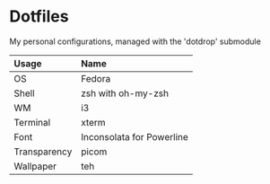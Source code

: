 Dotfiles
========

My personal configurations, managed with the 'dotdrop' submodule


| Usage | Name |
| :--- | :--- |
| OS | Fedora |
| Shell | zsh with oh-my-zsh |
| WM | i3 |
| Terminal | xterm |
| Font | Inconsolata for Powerline |
| Transparency | picom |
| Wallpaper | teh |
